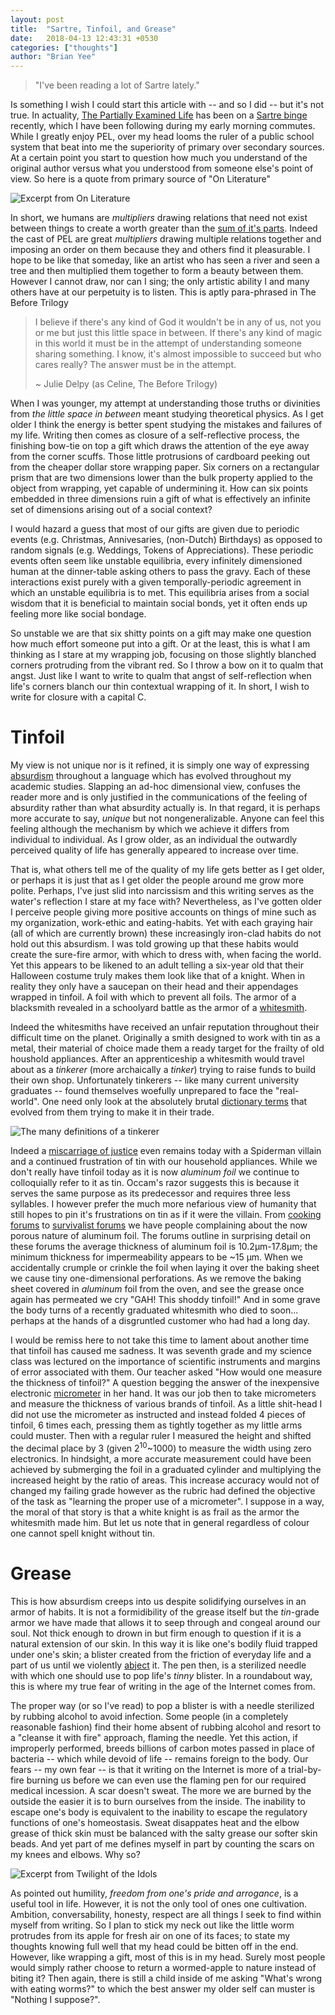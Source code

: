 ```yaml
---
layout: post
title:  "Sartre, Tinfoil, and Grease"
date:   2018-04-13 12:43:31 +0530
categories: ["thoughts"]
author: "Brian Yee"
---
```


>"I've been reading a lot of Sartre lately."

Is something I wish I could start this article with -- and so I did -- but it's not true.
In actuality, [The Partially Examined Life](https://partiallyexaminedlife.com) has been on a [Sartre binge](https://partiallyexaminedlife.com/2019/04/01/ep212-1-sartre/) recently, which I have been following during my early morning commutes.
While I greatly enjoy PEL, over my head looms the ruler of a public school system that beat into me the superiority of primary over secondary sources.
At a certain point you start to question how much you understand of the original author versus what you understood from someone else's point of view.
So here is a quote from primary source of "On Literature"

![Excerpt from On Literature](https://raw.githubusercontent.com/Brian-Yee/brian-yee.github.io/master/_includes/images/sartre-quote.png)


In short, we humans are _multipliers_ drawing relations that need not exist between things to create a worth greater than the [sum of it's parts](https://en.wikipedia.org/wiki/Gestalt_psychology).
Indeed the cast of PEL are great _multipliers_ drawing multiple relations together and imposing an order on them because they and others find it pleasurable.
I hope to be like that someday, like an artist who has seen a river and seen a tree and then multiplied them together to form a beauty between them.
However I cannot draw, nor can I sing; the only artistic ability I and many others have at our perpetuity is to listen.
This is aptly para-phrased in The Before Trilogy

>I believe if there's any kind of God it wouldn't be in any of us, not you or me but just this little space in between. If there's any kind of magic in this world it must be in the attempt of understanding someone sharing something. I know, it's almost impossible to succeed but who cares really? The answer must be in the attempt.
>
>~ Julie Delpy (as Celine, The Before Trilogy)

When I was younger, my attempt at understanding those truths or divinities from _the little space in between_ meant studying theoretical physics.
As I get older I think the energy is better spent studying the mistakes and failures of my life.
Writing then comes as closure of a self-reflective process, the finishing bow-tie on top a gift which draws the attention of the eye away from the corner scuffs.
Those little protrusions of cardboard peeking out from the cheaper dollar store wrapping paper.
Six corners on a rectangular prism that are two dimensions lower than the bulk property applied to the object from wrapping, yet capable of undermining it.
How can six points embedded in three dimensions ruin a gift of what is effectively an infinite set of dimensions arising out of a social context?

I would hazard a guess that most of our gifts are given due to periodic events (e.g. Christmas, Annivesaries, (non-Dutch) Birthdays) as opposed to random signals (e.g. Weddings, Tokens of Appreciations).
These periodic events often seem like unstable equilibria, every infinitely dimensioned human at the dinner-table asking others to pass the gravy.
Each of these interactions exist purely with a given temporally-periodic agreement in which an unstable equilibria is to met.
This equilibria arises from a social wisdom that it is beneficial to maintain social bonds, yet it often ends up feeling more like social bondage.

So unstable we are that six shitty points on a gift may make one question how much effort someone put into a gift.
Or at the least, this is what I am thinking as I stare at my wrapping job, focusing on those slightly blanched corners protruding from the vibrant red.
So I throw a bow on it to qualm that angst.
Just like I want to write to qualm that angst of self-reflection when life's corners blanch our thin contextual wrapping of it.
In short, I wish to write for closure with a capital C.

# Tinfoil

My view is not unique nor is it refined, it is simply one way of expressing [absurdism](https://en.wikipedia.org/wiki/Absurdism) throughout a language which has evolved throughout my academic studies.
Slapping an ad-hoc dimensional view, confuses the reader more and is only justified in the communications of the feeling of absurdity rather than what absurdity actually is.
In that regard, it is perhaps more accurate to say, _unique_ but not nongeneralizable.
Anyone can feel this feeling although the mechanism by which we achieve it differs from individual to individual.
As I grow older, as an individual the outwardly perceived quality of life has generally appeared to increase over time.

That is, what others tell me of the quality of my life gets better as I get older, or perhaps it is just that as I get older the people around me grow more polite.
Perhaps, I've just slid into narcissism and this writing serves as the water's reflection I stare at my face with?
Nevertheless, as I've gotten older I perceive people giving more positive accounts on things of mine such as my organization, work-ethic and eating-habits.
Yet with each graying hair (all of which are currently brown) these increasingly iron-clad habits do not hold out this absurdism.
I was told growing up that these habits would create the sure-fire armor, with which to dress with, when facing the world. 
Yet this appears to be likened to an adult telling a six-year old that their Halloween costume truly makes them look like that of a knight. 
When in reality they only have a saucepan on their head and their appendages wrapped in tinfoil.
A foil with which to prevent all foils.
The armor of a blacksmith revealed in a schoolyard battle as the armor of a [whitesmith](https://en.wikipedia.org/wiki/Tinsmith).

Indeed the whitesmiths have received an unfair reputation throughout their difficult time on the planet.
Originally a smith designed to work with tin as a metal, their material of choice made them a ready target for the frailty of old houshold appliances.
After an apprenticeship a whitesmith would travel about as a _tinkerer_ (more archaically a _tinker_) trying to raise funds to build their own shop.
Unfortunately tinkerers -- like many current university graduates -- found themselves woefully unprepared to face the "real-world".
One need only look at the absolutely brutal [dictionary terms](https://www.dictionary.com/browse/tinkerer) that evolved from them trying to make it in their trade.

![The many definitions of a tinkerer](https://raw.githubusercontent.com/Brian-Yee/brian-yee.github.io/master/_includes/images/tinkerer.png)

Indeed a [miscarriage of justice](https://en.wikipedia.org/wiki/Miscarriage_of_justice) even remains today with a Spiderman villain and a continued frustration of tin with our household appliances.
While we don't really have tinfoil today as it is now _aluminum foil_ we continue to colloquially refer to it as tin. 
Occam's razor suggests this is because it serves the same purpose as its predecessor and requires three less syllables.
I however prefer the much more nefarious view of humanity that still hopes to pin it's frustrations on tin as if it were the villain.
From [cooking forums](https://cooking.stackexchange.com/questions/64219/is-aluminum-foil-porous) to [survivalist forums](https://www.survivalistboards.com/showthread.php?t=117680) we have people complaining about the now porous nature of aluminum foil.
The forums outline in surprising detail on these forums the average thickness of aluminum foil is 10.2µm-17.8µm; the minimum thickness for impermeability appears to be ~15 µm.
When we accidentally crumple or crinkle the foil when laying it over the baking sheet we cause tiny one-dimensional perforations.
As we remove the baking sheet covered in _aluminum_ foil from the oven, and see the grease once again has permeated we cry "GAH! This shoddy tinfoil!" And in some grave the body turns of a recently graduated whitesmith who died to soon... perhaps at the hands of a disgruntled customer who had had a long day.

I would be remiss here to not take this time to lament about another time that tinfoil has caused me sadness.
It was seventh grade and my science class was lectured on the importance of scientific instruments and margins of error associated with them.
Our teacher asked "How would one measure the thickness of tinfoil?" A question begging the answer of the inexpensive electronic [micrometer](https://en.wikipedia.org/wiki/Micrometer) in her hand.
It was our job then to take micrometers and measure the thickness of various brands of tinfoil.
As a little shit-head  I did not use the micrometer as instructed and instead folded 4 pieces of tinfoil, 6 times each, pressing them as tightly together as my little arms could muster.
Then with a regular ruler I measured the height and shifted the decimal place by 3 (given 2<sup>10</sup>~1000) to measure the width using zero electronics.
In hindsight, a more accurate measurement could have been achieved by submerging the foil in a graduated cylinder and multiplying the increased height by the ratio of areas.
This increase accuracy would not of changed my failing grade however as the rubric had defined the objective of the task as "learning the proper use of a micrometer". 
I suppose in a way, the moral of that story is that a white knight is as frail as the armor the whitesmith made him. 
But let us note that in general regardless of colour one cannot spell knight without tin.

# Grease

This is how absurdism creeps into us despite solidifying ourselves in an armor of habits.
It is not a formidibility of the grease itself but the _tin_-grade armor we have made that allows it to seep through and congeal around our soul.
Not thick enough to drown in but firm enough to question if it is a natural extension of our skin.
In this way it is like one's bodily fluid trapped under one's skin; a blister created from the friction of everyday life and a part of us until we violently [abject](https://en.wikipedia.org/wiki/Abjection) it.
The pen then, is a sterilized needle with which one should use to pop life's _tinny_ blister.
In a roundabout way, this is where my true fear of writing in the age of the Internet comes from.

The proper way (or so I've read) to pop a blister is with a needle sterilized by rubbing alcohol to avoid infection.
Some people (in a completely reasonable fashion) find their home absent of rubbing alcohol and resort to a "cleanse it with fire" approach, flaming the needle.
Yet this action, if improperly performed, breeds billions of carbon motes passed in place of bacteria -- which while devoid of life -- remains foreign to the body. 
Our fears -- my own fear -- is that it writing on the Internet is more of a trial-by-fire burning us before we can even use the flaming pen for our required medical incession.
A scar doesn't sweat.
The more we are burned by the outside the easier it is to burn ourselves from the inside.
The inability to escape one's body is equivalent to the inability to escape the regulatory functions of one's homeostasis.
Sweat disappates heat and the elbow grease of thick skin must be balanced with the salty grease our softer skin beads.
And yet part of me defines myself in part by counting the scars on my knees and elbows. Why so?

![Excerpt from Twilight of the Idols](https://raw.githubusercontent.com/Brian-Yee/brian-yee.github.io/master/_includes/images/nietzsche-quote.png)

As pointed out humility, _freedom from one's pride and arrogance_, is a useful tool in life. 
However, it is not the only tool of ones one cultivation. 
Ambition, conversability, honesty, respect are all things I seek to find within myself from writing. 
So I plan to stick my neck out like the little worm protrudes from its apple for fresh air on one of its faces; to state my thoughts knowing full well that my head could be bitten off in the end. 
However, like wrapping a gift, most of this is in my head.
Surely most people would simply rather choose to return a wormed-apple to nature instead of biting it?
Then again, there is still a child inside of me asking "What's wrong with eating worms?" to which the best answer my older self can muster is "Nothing I suppose?".
